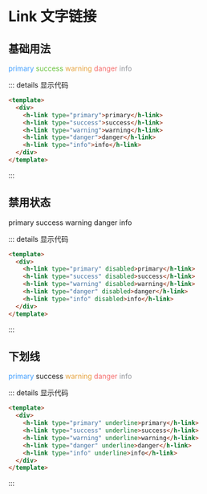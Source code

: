# Link 文字链接

## 基础用法

<div class="example">
  <div>
    <h-link type="primary" class="primary">primary</h-link>
    <h-link type="success" class="success">success</h-link>
    <h-link type="warning" class="warning">warning</h-link>
    <h-link type="danger" class="danger">danger</h-link>
    <h-link type="info" class="info">info</h-link>
  </div>
</div>

::: details 显示代码

```html
<template>
  <div>
    <h-link type="primary">primary</h-link>
    <h-link type="success">success</h-link>
    <h-link type="warning">warning</h-link>
    <h-link type="danger">danger</h-link>
    <h-link type="info">info</h-link>
  </div>
</template>
```

:::

## 禁用状态

<div class="example">
  <h-link type="primary" class="primary-distbled" disabled>primary</h-link>     
  <h-link type="success" class="success-distbled"  disabled>success</h-link>     
  <h-link type="warning" class="warning-distbled" disabled>warning</h-link>     
  <h-link type="danger" class="danger-distbled"  disabled>danger</h-link>     
  <h-link type="info" class="info-distbled"  disabled>info</h-link>     
</div>

::: details 显示代码

```html
<template>
  <div>
    <h-link type="primary" disabled>primary</h-link>     
    <h-link type="success" disabled>success</h-link>     
    <h-link type="warning" disabled>warning</h-link>     
    <h-link type="danger" disabled>danger</h-link>     
    <h-link type="info" disabled>info</h-link> 
  </div>
</template>
```

:::

## 下划线

<div class="example">
  <div>  
    <h-link type="primary" class="primary " underline>primary</h-link>     
    <h-link type="success" class="sucesss" underline>success</h-link>     
    <h-link type="warning" class="warning"  underline>warning</h-link>     
    <h-link type="danger" class="danger"  underline>danger</h-link>     
    <h-link type="info" class="info" underline>info</h-link>  
  </div>
</div>

::: details 显示代码

```html
<template>
  <div>
    <h-link type="primary" underline>primary</h-link>     
    <h-link type="success" underline>success</h-link>     
    <h-link type="warning" underline>warning</h-link>     
    <h-link type="danger" underline>danger</h-link>     
    <h-link type="info" underline>info</h-link>  
  </div>
</template>
```

:::
<style>
.example a {
  margin-right:10px;
}

.primary {
  color: #409eff!important;
}

.success {
  color: #67c23a!important;
}

.info {
  color: #909399!important;
}

.danger {
  color: #f56c6c!important;
}
.warning {
  color: #e6a23c!important;
}

.primary-distbled:hover {
  color: #a0cfff!important;
}

.success-distbled:hover {
  color: #95d475!important;
}

.info-distbled:hover {
  color: #b1b3b8!important;
}

.danger-distbled:hover {
  color: #f89898!important;
}

.warning-distbled:hover {
  color: #eebe77!important;
}
</style>
